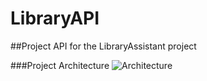 # LibraryAPI
##Project API for the LibraryAssistant project

###Project Architecture
![Architecture](https://user-images.githubusercontent.com/46956058/133247726-5aee2128-ad0d-4fec-9c3d-f4c6d82c0cbb.png)

